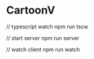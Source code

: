 # CartoonV

// typescript watch
npm run tscw

// start server
npm run server

// watch client
npm run watch